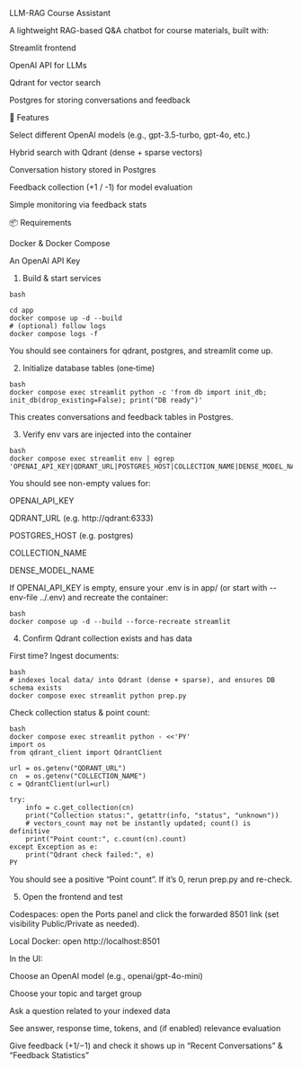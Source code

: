 LLM-RAG Course Assistant

A lightweight RAG-based Q&A chatbot for course materials, built with:

Streamlit frontend

OpenAI API for LLMs

Qdrant for vector search

Postgres for storing conversations and feedback

🚀 Features

Select different OpenAI models (e.g., gpt-3.5-turbo, gpt-4o, etc.)

Hybrid search with Qdrant (dense + sparse vectors)

Conversation history stored in Postgres

Feedback collection (+1 / -1) for model evaluation

Simple monitoring via feedback stats

📦 Requirements

Docker & Docker Compose

An OpenAI API Key

1) Build & start services
```
bash

cd app
docker compose up -d --build
# (optional) follow logs
docker compose logs -f
```


You should see containers for qdrant, postgres, and streamlit come up.

2) Initialize database tables (one‑time)
```
bash
docker compose exec streamlit python -c 'from db import init_db; init_db(drop_existing=False); print("DB ready")'
```

This creates conversations and feedback tables in Postgres.

3) Verify env vars are injected into the container
```
bash
docker compose exec streamlit env | egrep 'OPENAI_API_KEY|QDRANT_URL|POSTGRES_HOST|COLLECTION_NAME|DENSE_MODEL_NAME'
```

You should see non-empty values for:

OPENAI_API_KEY

QDRANT_URL (e.g. http://qdrant:6333)

POSTGRES_HOST (e.g. postgres)

COLLECTION_NAME

DENSE_MODEL_NAME

If OPENAI_API_KEY is empty, ensure your .env is in app/ (or start with --env-file ../.env) and recreate the container:

```
bash
docker compose up -d --build --force-recreate streamlit
```

4) Confirm Qdrant collection exists and has data

First time? Ingest documents:

```
bash
# indexes local data/ into Qdrant (dense + sparse), and ensures DB schema exists
docker compose exec streamlit python prep.py
```

Check collection status & point count:

```
bash
docker compose exec streamlit python - <<'PY'
import os
from qdrant_client import QdrantClient

url = os.getenv("QDRANT_URL")
cn  = os.getenv("COLLECTION_NAME")
c = QdrantClient(url=url)

try:
    info = c.get_collection(cn)
    print("Collection status:", getattr(info, "status", "unknown"))
    # vectors_count may not be instantly updated; count() is definitive
    print("Point count:", c.count(cn).count)
except Exception as e:
    print("Qdrant check failed:", e)
PY
```

You should see a positive “Point count”. If it’s 0, rerun prep.py and re-check.

5) Open the frontend and test

Codespaces: open the Ports panel and click the forwarded 8501 link (set visibility Public/Private as needed).

Local Docker: open http://localhost:8501

In the UI:

Choose an OpenAI model (e.g., openai/gpt-4o-mini)

Choose your topic and target group

Ask a question related to your indexed data

See answer, response time, tokens, and (if enabled) relevance evaluation

Give feedback (+1/−1) and check it shows up in “Recent Conversations” & “Feedback Statistics”